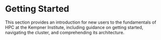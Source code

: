 # Getting Started

This section provides an introduction for new users to the fundamentals of HPC at the Kempner Institute, including guidance on getting started, navigating the cluster, and comprehending its architecture.